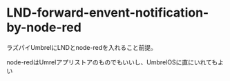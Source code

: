 # LND-forward-envent-notification-by-node-red

ラズパイUmbrelにLNDとnode-redを入れること前提。

node-redはUmrelアプリストアのものでもいいし、UmbrelOSに直にいれてもよい


